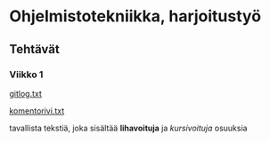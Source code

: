 # Ohjelmistotekniikka, harjoitustyö

## Tehtävät

### Viikko 1

[gitlog.txt](https://github.com/murmurian/ot-harjoitustyo/blob/master/laskarit/viikko1/gitlog.txt)

[komentorivi.txt](https://github.com/murmurian/ot-harjoitustyo/blob/master/laskarit/viikko1/komentorivi.txt)

tavallista tekstiä, joka sisältää **lihavoituja** ja *kursivoituja* osuuksia

